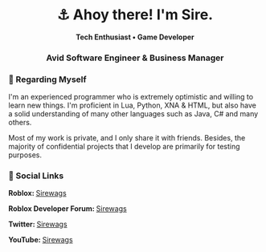 
<div align="center">

<h1>⚓ Ahoy there! I'm Sire.</h1>
<p><b>Tech Enthusiast • Game Developer</b></p>
<h3>Avid Software Engineer & Business Manager</h3>

</div>

<h3>📌 Regarding Myself</h3>

I'm an experienced programmer who is extremely optimistic and willing to learn new things. I'm proficient in Lua, Python, XNA & HTML, but also have a solid understanding of many other languages such as Java, C# and many others.

Most of my work is private, and I only share it with friends. Besides, the majority of confidential projects that I develop are primarily for testing purposes.

<h3>💬 Social Links</h3>
<p>
    <b> Roblox: </b><a href="https://www.roblox.com/users/3793969814/profile">Sirewags</a>
</p>
<p>
    <b> Roblox Developer Forum: </b><a href="https://devforum.roblox.com/u/Sirewags">Sirewags</a>
</p>
<p>
    <b> Twitter: </b><a href="https://www.twitter.com/Sirewags">Sirewags</a>
</p>
<p>
    <b> YouTube: </b><a href="https://www.youtube.com/channel/UCtDulsqQibFK4viH-EHDxwA">Sirewags</a>
</p>
